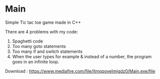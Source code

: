 # Main

Simple Tic tac toe game made in C++

There are 4 problems with my code:
1. Spaghetti code
2. Too many goto statements
3. Too many if and switch statements
4. When the user types for example & instead of a number, the program goes in an infinite loop.

Download : https://www.mediafire.com/file/ltmqqoyelmigdz0/Main.exe/file
